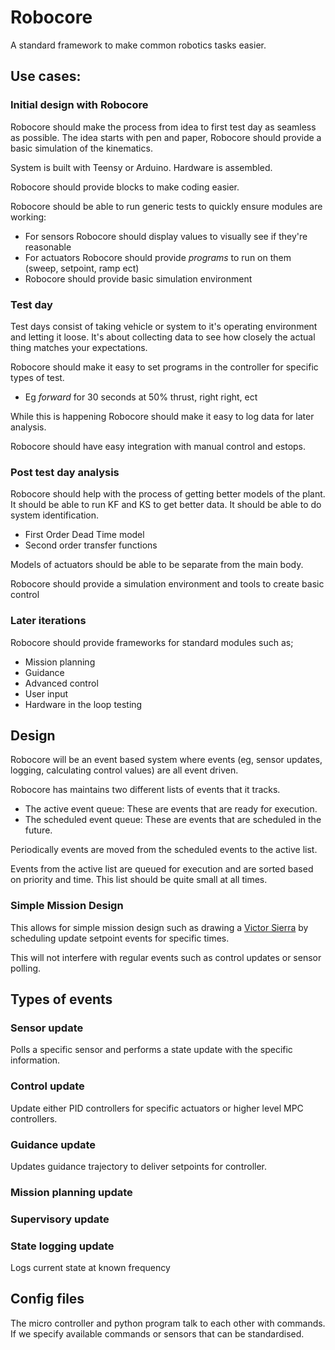 # Robocore
A standard framework to make common robotics tasks easier.

## Use cases:
### Initial design with Robocore
Robocore should make the process from idea to first test day as seamless as possible.
The idea starts with pen and paper, Robocore should provide a basic simulation of the kinematics.

System is built with Teensy or Arduino. Hardware is assembled.

Robocore should provide blocks to make coding easier.

Robocore should be able to run generic tests to quickly ensure modules are working:
- For sensors Robocore should display values to visually see if they're reasonable
- For actuators Robocore should provide *programs* to run on them (sweep, setpoint, ramp ect)
- Robocore should provide basic simulation environment

### Test day
Test days consist of taking vehicle or system to it's operating environment and letting it loose. It's about collecting data to see how closely the actual thing matches your expectations.

Robocore should make it easy to set programs in the controller for specific types of test.
- Eg *forward* for 30 seconds at 50% thrust, right right, ect

While this is happening Robocore should make it easy to log data for later analysis.

Robocore should have easy integration with manual control and estops.

### Post test day analysis
Robocore should help with the process of getting better models of the plant.
It should be able to run KF and KS to get better data.
It should be able to do system identification.
- First Order Dead Time model
- Second order transfer functions

Models of actuators should be able to be separate from the main body.

Robocore should provide a simulation environment and tools to create basic control

### Later iterations
Robocore should provide frameworks for standard modules such as;
- Mission planning
- Guidance
- Advanced control
- User input
- Hardware in the loop testing


## Design
Robocore will be an event based system where events (eg, sensor updates, logging, calculating control values) are all event driven.

Robocore has maintains two different lists of events that it tracks.
- The active event queue: These are events that are ready for execution.
- The scheduled event queue: These are events that are scheduled in the future.

Periodically events are moved from the scheduled events to the active list.

Events from the active list are queued for execution and are sorted based on priority and time. This list should be quite small at all times.

### Simple Mission Design 
This allows for simple mission design such as drawing a [Victor Sierra](https://www.bing.com/search?pglt=169&q=victor+sierra+search+pattern&cvid=da5eb72dabfb4fda9da07d170236aac0&gs_lcrp=EgZjaHJvbWUqBggCEAAYQDIGCAAQRRg5MgYIARAAGEAyBggCEAAYQDIGCAMQABhAMgYIBBAAGEAyBggFEAAYQDIGCAYQABhAMgYIBxAAGEAyBggIEAAYQNIBCDUwNTlqMGoxqAIAsAIA&FORM=ANNTA1&PC=LCTS) by scheduling update setpoint events for specific times.

This will not interfere with regular events such as control updates or sensor polling.

## Types of events
### Sensor update
Polls a specific sensor and performs a state update with the specific information.

### Control update
Update either PID controllers for specific actuators or higher level MPC controllers.

### Guidance update
Updates guidance trajectory to deliver setpoints for controller.

### Mission planning update

### Supervisory update

### State logging update
Logs current state at known frequency

## Config files
The micro controller and python program talk to each other with commands. If we specify available commands or sensors that can be standardised.

